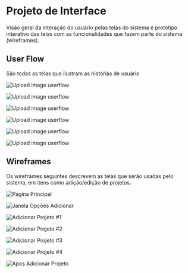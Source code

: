
# Projeto de Interface

Visão geral da interação do usuário pelas telas do sistema e protótipo interativo das telas com as funcionalidades que fazem parte do sistema (wireframes).

 

## User Flow
São todas as telas que ilustram as histórias de usuário 


![Upload image userflow](img/userflow/AddProject1.png)

![Upload image userflow](img/userflow/AddProject2.png)

![Upload image userflow](img/userflow/ChangeWeek.png)

![Upload image userflow](img/userflow/EditProject.png)

![Upload image userflow](img/userflow/Filter1.png)

![Upload image userflow](img/userflow/Filter2.png)


## Wireframes

Os wireframes seguintes descrevem as telas que serão usadas pelo sistema, em itens como adição/edição de projetos.

![Pagina Principal](img/wireframe/MainPage.png)

![Janela Opções Adicionar](img/wireframe/PreAddPage.png)

![Adicionar Projeto #1](img/wireframe/AddPage1.png)

![Adicionar Projeto #2](img/wireframe/AddPage2.png)

![Adicionar Projeto #3](img/wireframe/AddPage3.png)

![Adicionar Projeto #4](img/wireframe/AddPage4.png)

![Apos Adicionar Projeto](img/wireframe/PostAddPage.png)
